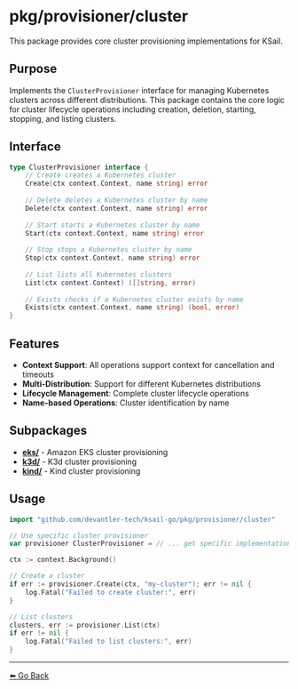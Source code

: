 # pkg/provisioner/cluster

This package provides core cluster provisioning implementations for KSail.

## Purpose

Implements the `ClusterProvisioner` interface for managing Kubernetes clusters across different distributions. This package contains the core logic for cluster lifecycle operations including creation, deletion, starting, stopping, and listing clusters.

## Interface

```go
type ClusterProvisioner interface {
    // Create creates a Kubernetes cluster
    Create(ctx context.Context, name string) error
    
    // Delete deletes a Kubernetes cluster by name
    Delete(ctx context.Context, name string) error
    
    // Start starts a Kubernetes cluster by name
    Start(ctx context.Context, name string) error
    
    // Stop stops a Kubernetes cluster by name
    Stop(ctx context.Context, name string) error
    
    // List lists all Kubernetes clusters
    List(ctx context.Context) ([]string, error)
    
    // Exists checks if a Kubernetes cluster exists by name
    Exists(ctx context.Context, name string) (bool, error)
}
```

## Features

- **Context Support**: All operations support context for cancellation and timeouts
- **Multi-Distribution**: Support for different Kubernetes distributions
- **Lifecycle Management**: Complete cluster lifecycle operations
- **Name-based Operations**: Cluster identification by name

## Subpackages

- **[eks/](./eks/README.md)** - Amazon EKS cluster provisioning
- **[k3d/](./k3d/README.md)** - K3d cluster provisioning
- **[kind/](./kind/README.md)** - Kind cluster provisioning

## Usage

```go
import "github.com/devantler-tech/ksail-go/pkg/provisioner/cluster"

// Use specific cluster provisioner
var provisioner ClusterProvisioner = // ... get specific implementation

ctx := context.Background()

// Create a cluster
if err := provisioner.Create(ctx, "my-cluster"); err != nil {
    log.Fatal("Failed to create cluster:", err)
}

// List clusters
clusters, err := provisioner.List(ctx)
if err != nil {
    log.Fatal("Failed to list clusters:", err)
}
```

---

[⬅️ Go Back](../README.md)